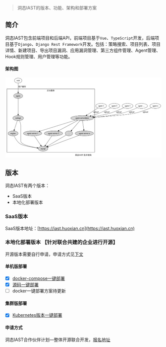 > 洞态IAST的版本、功能、架构和部署方案

## 简介
洞态IAST包含前端项目和后端API，前端项目基于`Vue`、`TypeScript`开发，后端项目基于`Django`、`Django Rest Framework`开发。包括：策略搜索、项目列表、项目详情、新建项目、导出项目漏洞、应用漏洞管理、第三方组件管理、Agent管理、Hook规则管理、用户管理等功能。

#### 架构图
![DongTai-架构图](../assets/deploy/framework.png)

## 版本
洞态IAST有两个版本：
- SaaS版本
- 本地化部署版本 

### SaaS版本
SaaS版本地址：[https://iast.huoxian.cn](https://iast.huoxian.cn)

### 本地化部署版本 【针对联合共建的企业进行开源】
开源版本需要自行申请，申请方式见[下文](/doc/deploy/versions?id=申请方式)

#### 单机版部署

- [x] [docker-compose一键部署](https://github.com/HXSecurity/DongTai/tree/main/deploy/docker-compose)
- [x] [源码一键部署](https://github.com/HXSecurity/DongTai#%E4%B8%80%E9%94%AE%E6%BA%90%E7%A0%81%E9%83%A8%E7%BD%B2docker%E7%8E%AF%E5%A2%83)
- [ ] docker一键部署方案待更新

#### 集群版部署

- [x] [Kubernetes版本一键部署](https://github.com/HXSecurity/DongTai/blob/main/deploy/kubernetes)

#### 申请方式
洞态IAST合作伙伴计划—整体开源联合开发，[报名地址](https://jinshuju.net/f/PKPl99)
